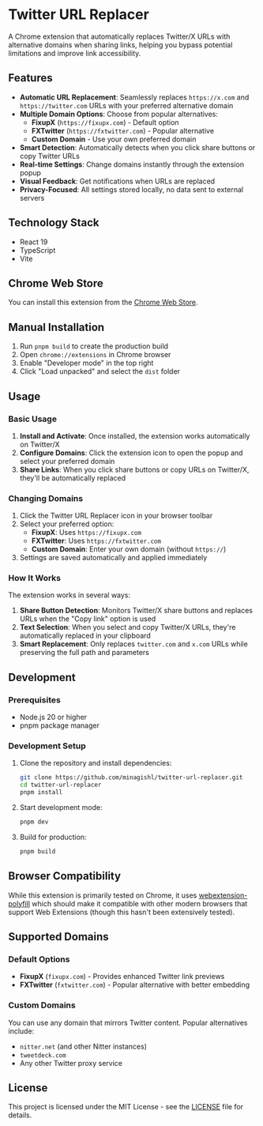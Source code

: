 # Twitter URL Replacer

A Chrome extension that automatically replaces Twitter/X URLs with alternative domains when sharing links, helping you bypass potential limitations and improve link accessibility.

## Features

* **Automatic URL Replacement**: Seamlessly replaces `https://x.com` and `https://twitter.com` URLs with your preferred alternative domain
* **Multiple Domain Options**: Choose from popular alternatives:
  - **FixupX** (`https://fixupx.com`) - Default option
  - **FXTwitter** (`https://fxtwitter.com`) - Popular alternative
  - **Custom Domain** - Use your own preferred domain
* **Smart Detection**: Automatically detects when you click share buttons or copy Twitter URLs
* **Real-time Settings**: Change domains instantly through the extension popup
* **Visual Feedback**: Get notifications when URLs are replaced
* **Privacy-Focused**: All settings stored locally, no data sent to external servers

## Technology Stack

- React 19
- TypeScript
- Vite

## Chrome Web Store

You can install this extension from the [Chrome Web Store](https://chromewebstore.google.com/detail/effnfjbmpbdmfggddpglhljnjjecoekk).

## Manual Installation

1. Run `pnpm build` to create the production build
2. Open `chrome://extensions` in Chrome browser
3. Enable "Developer mode" in the top right
4. Click "Load unpacked" and select the `dist` folder

## Usage

### Basic Usage

1. **Install and Activate**: Once installed, the extension works automatically on Twitter/X
2. **Configure Domains**: Click the extension icon to open the popup and select your preferred domain
3. **Share Links**: When you click share buttons or copy URLs on Twitter/X, they'll be automatically replaced

### Changing Domains

1. Click the Twitter URL Replacer icon in your browser toolbar
2. Select your preferred option:
   - **FixupX**: Uses `https://fixupx.com`
   - **FXTwitter**: Uses `https://fxtwitter.com`
   - **Custom Domain**: Enter your own domain (without `https://`)
3. Settings are saved automatically and applied immediately

### How It Works

The extension works in several ways:

1. **Share Button Detection**: Monitors Twitter/X share buttons and replaces URLs when the "Copy link" option is used
2. **Text Selection**: When you select and copy Twitter/X URLs, they're automatically replaced in your clipboard
3. **Smart Replacement**: Only replaces `twitter.com` and `x.com` URLs while preserving the full path and parameters

## Development

### Prerequisites

* Node.js 20 or higher
* pnpm package manager

### Development Setup

1. Clone the repository and install dependencies:
    ```bash
    git clone https://github.com/minagishl/twitter-url-replacer.git
    cd twitter-url-replacer
    pnpm install
    ```

2. Start development mode:
    ```bash
    pnpm dev
    ```

3. Build for production:
    ```bash
    pnpm build
    ```

## Browser Compatibility

While this extension is primarily tested on Chrome, it uses [webextension-polyfill](https://github.com/mozilla/webextension-polyfill) which should make it compatible with other modern browsers that support Web Extensions (though this hasn't been extensively tested).

## Supported Domains

### Default Options

* **FixupX** (`fixupx.com`) - Provides enhanced Twitter link previews
* **FXTwitter** (`fxtwitter.com`) - Popular alternative with better embedding

### Custom Domains

You can use any domain that mirrors Twitter content. Popular alternatives include:
* `nitter.net` (and other Nitter instances)
* `tweetdeck.com`
* Any other Twitter proxy service

## License

This project is licensed under the MIT License - see the [LICENSE](LICENSE) file for details.
